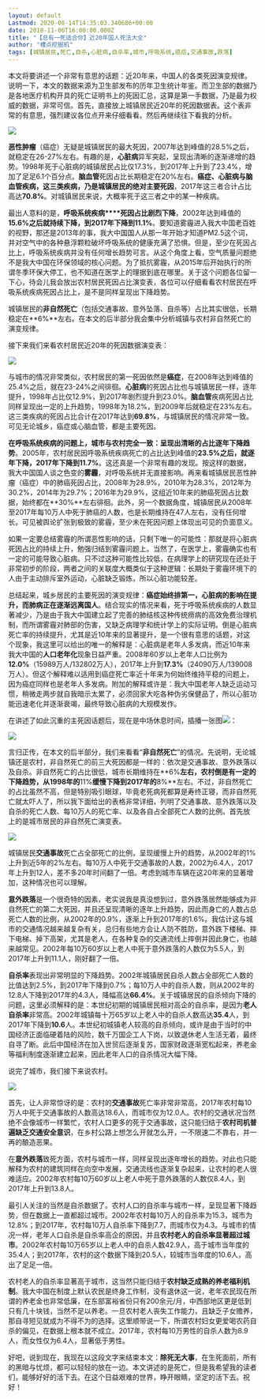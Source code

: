 ```yaml
---
layout: default
Lastmod: 2020-08-14T14:35:03.340686+00:00
date: 2018-11-06T16:00:00.000Z
title: "【总有一死适合你】近20年国人死法大全"
author: "槽点挖掘机"
tags: [城镇居民,死亡,自杀,心脏病,自杀率,城市,呼吸系统,癌症,交通事故,跌落]
---
```


本文将要讲述一个非常有意思的话题：近20年来，中国人的各类死因演变规律。说明一下，本文的数据来源为卫生部发布的历年卫生统计年鉴。而卫生部的数据乃是各地医疗机构开具的死亡证明书上的死因汇总，这算是第一手数据，乃是最为权威的数据，非常可信。首先，直接放上城镇居民近20年的死因数据表。这个表非常的有意思，强烈建议各位点开来仔细看看。然后再继续往下看我的分析。

![](https://images.weserv.nl/?url=https%3A//mmbiz.qpic.cn/mmbiz_jpg/ny7V6qcccdvBzoicfibeFJ0Tich8Via5G20xl4hrskBTuOCzMNmQ4ss8KliaozPezUR8dZAFUl7A9qicibGTgG4gucA1Q/640%3Fwx_fmt%3Djpeg)

**恶性肿瘤**（癌症）无疑是城镇居民的最大死因，2007年达到峰值的28.5%之后，就稳定在26-27%左右。有趣的是，**心脏病**异军突起，呈现出清晰的逐渐递增的趋势。1998年死于心脏病的城镇居民占比仅17.3%，到2017年上升到了23.4%，增加了足足6.1个百分点。**脑血管**死因占比长期稳定在20%左右。**癌症、心脏病与脑血管疾病，这三类疾病，乃是城镇居民的绝对主要死因**，2017年这三者合计占比高达**70.8%**。对城镇居民来说，大概率死于这三者之中的某一种疾病。

最出人意料的是，**呼吸系统疾病****死因占比剧烈下降**，2002年达到峰值的**15.6%**之后就持续下降，到2017年下降到**11.1%**。要知道雾霾进入我大中国老百姓的视野，那还是2013年的事，我大中国国人从那一年开始才知道PM2.5这个词，并对空气中的各种悬浮颗粒破坏呼吸系统的健康充满了恐惧。但是，至少在死因占比上，呼吸系统疾病并没有任何增长趋势可言。从这个角度上看，空气质量问题绝不是我大中国在环保领域的核心问题。为了抵抗雾霾，从2015年后开始执行的所谓冬季环保大停工，也不知道在医学上的理据到底在哪里。关于这个问题各位留一下心，待会儿我会放出农村居民死因占比演变表，各位可以仔细看看农村居民在呼吸系统疾病死因占比上，是不是同样呈现出下降趋势。

城镇居民的**非自然死亡**（包括交通事故、意外坠落、自杀等）占比其实很低，长期稳定在**6%**左右。在本文的后半部分我会集中分析城镇与农村非自然死亡的演变规律。

接下来我们来看农村居民近20年的死因数据演变表：  

![](https://images.weserv.nl/?url=https%3A//mmbiz.qpic.cn/mmbiz_jpg/ny7V6qcccdvBzoicfibeFJ0Tich8Via5G20xp1ImGYPuicrA5fwsJWeibec9BicBHFFAsUSOas3pd9HytZYfmGria6eyfQ/640%3Fwx_fmt%3Djpeg)

与城市的情况非常类似，农村居民的第一死因依然是**癌症**，在2008年达到峰值的25.4%之后，就在23-24%之间徘徊。**心脏病**的死因占比也与城镇居民一样，逐年提升，1998年占比仅12.9%，到2017年剧烈提升到23.0%。**脑血管**疾病死因占比同样呈现出一定的上升趋势，1998年为18.2%，到2009年后就稳定在23%左右。这三类疾病的死因占比合计在2017年达到**69.8%**，与城镇居民的情况非常一致。可见无论城乡，癌症或心脑血管，都是主要死因。

**在呼吸系统疾病的问题上，城市与农村完全一致：呈现出清晰的占比逐年下降趋势**。2005年，农村居民因呼吸系统疾病死亡的占比达到峰值的**23.5%**之后，就逐年下降，2017年下降到**11.7%**。这还真是一个非常有趣的发现。按这样的数据，我大中国国人谈之色变的**雾霾**，对呼吸系统并无直接影响。再来看城镇居民恶性肿瘤（癌症）中的肺癌死因占比，2008年为28.9%，2010年为28.3%，2012年为30.2%，2014年为29.7%；2016年为29.9%，这组近10年来的肺癌死因占比数据，始终都在**30%**左右徘徊。此外，另一个数据角度，城镇居民从2008年至2017年每10万人中死于肺癌的人数，也是长期维持在47人左右，没有任何增长。可见被舆论扩张到极致的雾霾，至少未在死因问题上体现出可见的负面意义。

如果一定要总结雾霾的所谓恶性影响的话，只剩下唯一的可能性：那就是将心脏病死因占比的持续上升，勉强归结到雾霾问题上。当然了，在医学上，雾霾确实也有一定的可能导致心脏病。只不过这种可能性比较低，在病理学上的研究现在还处于非常初步的阶段，两者之间的关联度大概类似于这种逻辑：长期处于雾霾环境下的人由于主动排斥室外运动，心脏缺乏锻炼，所以心脏功能较差。

总结起来，城乡居民的主要死因的演变规律：**癌症始终排第一，心脏病的影响在提升，而肺病正在逐渐远离国人**。结合现实的情况来看，死于呼吸系统疾病的人数显著减少，乃是由于我大中国建立起了完善的肺结核这种传统痨病的高效免费治理机制，而所谓雾霾对肺部的伤害，又缺乏病理学和统计学上的实际证明。倒是心脏病死亡率的持续提升，尤其是近10年来的显著提升，是一个很有意思的话题，对这个现象，我这里可以给出的唯一的解释是：心脏病是老年人多发病，而近10年来我大中国的**人口老年化**现象日益严重。2008年60岁以上老年人口比例为**12.0%**（15989万人/132802万人），2017年上升到**17.3%**（24090万人/139008万人）。但这个解释难以适用到癌症死亡率近十年来为何始终维持平稳的问题上，因为癌症同样也是老年人多发病。附加的解释或许是：我大中国老年人缺乏运动习惯，稍微走两步就自我暗示太累了，必须回家大吃各种伪劣保健品了，所以心脏功能迅速老化并逐渐衰竭，最终导致心脏病的大规模发作。

在讲述了如此沉重的主死因话题后，现在是中场休息时间，插播一张图![](https://images.weserv.nl/?url=https%3A//res.wx.qq.com/mpres/htmledition/images/icon/common/emotion_panel/smiley/smiley_4.png)：

![](https://images.weserv.nl/?url=https%3A//mmbiz.qpic.cn/mmbiz_jpg/ny7V6qcccduu25N9VibtWQiaOmmxmp1kDSfaBYHCX9ibGdniayEiaSfnAuWFY8ibLGCia7xZHWK3zn0iaK0fW9rYLYmCfQ/640%3Fwx_fmt%3Djpeg)

言归正传，在本文的后半部分，我们来看看“**非自然死亡**”的情况。先说明，无论城镇还是农村，非自然死亡的前三大死因都是一样的：依次是交通事故、意外跌落以及自杀。非自然死亡的占比很低，城市长期维持在**6%**左右，农村倒是有一定的下降趋势，从1998年的**11%**缓慢下降到2017年的**8%**左右。不过，非自然死亡的占比虽然不高，但是特别吸引眼球，毕竟老死病死都算是寿终正寝，而非自然死亡就太吓人了，所以我下面给出的表格非常详细，列明了交通事故、意外跌落以及自杀的死亡人数、每10万人的死亡率、以及各自占全部死亡人数的比例。首先放上的是城市居民的非自然死亡演变表。

![](https://images.weserv.nl/?url=https%3A//mmbiz.qpic.cn/mmbiz_jpg/ny7V6qcccdvBzoicfibeFJ0Tich8Via5G20x3PlQHwPGJzP0eVbGFmCVt5oIJIdCEPQ166AbXS9bWXRibibS1YUpOvGg/640%3Fwx_fmt%3Djpeg)

城镇居民**交通事故**死亡占全部死亡的比例，呈现缓慢上升的趋势，从2002年的1%上升到近5年的2%左右。每10万人中死于交通事故的人数，2002为6.4人，2017年上升到12人，差不多20年时间翻了一倍。考虑到城市车辆在这20年来的显著增加，这种情况也可以理解。

**意外跌落**是一个很奇特的因素，老实说我是真没想到过，意外跌落居然能够成为非自然死亡的第二大死因，并且还呈现清晰的逐年上升趋势，因此而身亡的人数占总死亡人数的比例，从2002年的0.9%，逐渐上升到2017年的1.6%。我估计这与城市的交通情况越来越复杂有关，总归有些地方会让人防不胜防，意外跌下楼梯、摔下电梯、掉下高架，尤其是老人，在各种复杂的交通流线上摔倒并因此身亡，也越来越常见。2002年每10万60岁以上老人中死于意外跌落的人数仅为5.5人，到2017年上升到11.1人，刚好翻了一倍。

**自杀率**表现出非常明显的下降趋势。2002年城镇居民自杀人数占全部死亡人数的比值达到2.5%，到2017年下降到0.7%；每10万人中的自杀人数，则从2002年的12.8人下降到2017年的4.3人，降幅高达**66.4%**。关于城镇居民的自杀倾向下降的问题，这里必须解释的是：本世纪初期的城镇居民相对高企的自杀率，是因为**老人自杀率**非常高。2002年城镇每十万65岁以上老人中的自杀人数高达**35.4**人，到2017年下降到**10.6**人。本世纪初城镇老人较高的自杀倾向，或许是由于当时的中国经济正面临硬着陆的风险，数千万国企工人下岗，以致退休老人生活无着，最终自寻了断。此后中国经济在加入世贸后逐渐复苏，国家财政逐渐宽松起来，养老金等福利制度逐渐建立起来，因此老年人口的自杀情况大幅下降。

说完了城市，我们接下来说农村。

![](https://images.weserv.nl/?url=https%3A//mmbiz.qpic.cn/mmbiz_jpg/ny7V6qcccduu25N9VibtWQiaOmmxmp1kDSicASaMTaKWgpWdiceSZQz6esPlvLZ0bK2hTTAs95br1eib6CTA4o18pVQ/640%3Fwx_fmt%3Djpeg)

首先，让人非常惊讶的是：农村的**交通事故**死亡率非常非常高，2017年农村每10万人中死于交通事故的人数高达18.6人，而城市仅为12.0人。农村的交通状况当然绝不会像城市一样繁忙，农村人口更多的死于交通事故，这只能归结于**农村司机普遍缺乏交通安全意识**，在乡村公路上想怎么开就怎么开，一不限速二不靠右，并一再的酿造恶果。

在**意外跌落**致死方面，农村与城市一样，同样呈现出逐年增长的趋势。对此也只能解释为农村的建筑同样在向空中发展，交通流线也逐渐复杂起来，让农村的老人很难适应。2002年农村每10万60岁以上老人中死于意外跌落的人数仅8.4人，到2017年上升到13.8人。

最引人关注的当然是自杀数据了。农村人口的自杀率与城市一样，呈现显著下降趋势，但在数据上一直都超过城市。2002年农村每10万人的自杀率为15.3，城市为12.8%；到2017年，农村每10万人自杀率下降到7.7，而城市仅为4.3。与城市的情况一样，老年人口自杀是自杀率高企的原因，并且**农村老人的自杀率显著超过城市**。2002年农村每10万65岁以上老人中的自杀人数42.9人，高于城市当年度的35.4人；到2017年，农村的这个数据下降到20.5人，较城市当年度的10.6人，高出了足足一倍。

农村老人的自杀率显著高于城市，这当然只能归结于**农村缺乏成熟的养老福利机制**。我大中国在制度上默认农民是终身工作制，没有退休这一说，老年农民现在所谓的养老金也非常低廉，在东部富裕省份只有200余元/月，中西部地区更是低到只有几十块钱，当然不足以养老。一旦农村老人丧失工作能力，且缺乏子女赡养，那自寻短见就成为不得不为的选择。这里顺带说一下，所谓农村妇女更爱喝农药自杀的偏见，在数据上根本就不成立。2017年，农村每10万男性的自杀人数为8.9人，而女性仅为6.4人，显著低于男性。

好吧，说到现在，我现在以这段文字来结束本文：**除死无大事**，在生死面前，所有的黑暗与忧烦，都可以轻轻的放在一边。本文讲述的是死亡，但是我希望我的读者们，能够好好的活下去。在这个日益艰难的世界，睁开眼睛，坚定的活下去。祝好！

